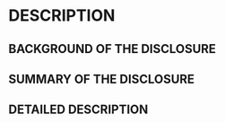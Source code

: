# DESCRIPTION

## BACKGROUND OF THE DISCLOSURE

## SUMMARY OF THE DISCLOSURE

## DETAILED DESCRIPTION

